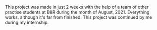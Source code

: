 This project was made in just 2 weeks with the help of a team of other practise students at B&R during the month of August, 2021.
Everything works, although it's far from finished.
This project was continued by me during my internship.
